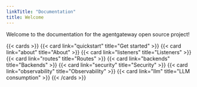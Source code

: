 ```yaml
---
linkTitle: "Documentation"
title: Welcome
---
```


Welcome to the documentation for the agentgateway open source project! 

{{< cards >}}
  {{< card link="quickstart" title="Get started" >}}
  {{< card link="about" title="About" >}}
  {{< card link="listeners" title="Listeners" >}}
  {{< card link="routes" title="Routes" >}}
  {{< card link="backends" title="Backends" >}}
  {{< card link="security" title="Security" >}}
  {{< card link="observability" title="Observability" >}}
  {{< card link="llm" title="LLM consumption" >}}
{{< /cards >}}
